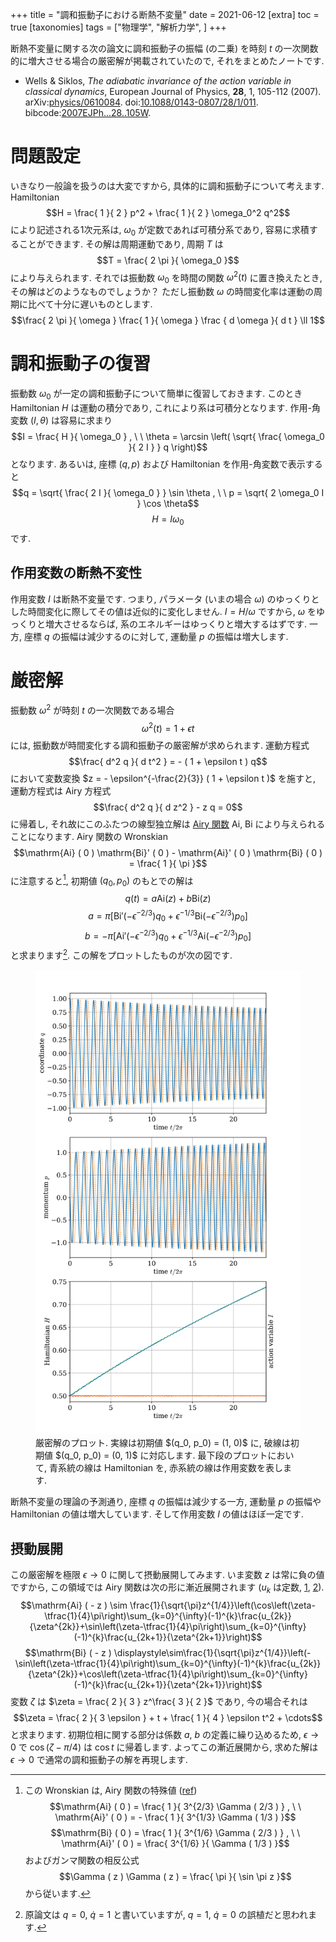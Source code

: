 +++
title = "調和振動子における断熱不変量"
date = 2021-06-12
[extra]
toc = true
[taxonomies]
tags = ["物理学", "解析力学", ]
+++

断熱不変量に関する次の論文に調和振動子の振幅 (の二乗) を時刻 $t$ の一次関数的に増大させる場合の厳密解が掲載されていたので,
それをまとめたノートです.

* Wells & Siklos, _The adiabatic invariance of the action variable in classical dynamics_, 
European Journal of Physics, __28__, 1, 105-112 (2007).
arXiv:[physics/0610084](https://arxiv.org/abs/physics/0610084).
doi:[10.1088/0143-0807/28/1/011](https://doi.org/10.1088/0143-0807/28/1/011). 
bibcode:[2007EJPh...28..105W](https://ui.adsabs.harvard.edu/abs/2007EJPh...28..105W/abstract).


# 問題設定

いきなり一般論を扱うのは大変ですから, 具体的に調和振動子について考えます.
Hamiltonian
$$H = \frac{ 1 }{ 2 } p^2 + \frac{ 1 }{ 2 } \omega_0^2 q^2$$
により記述される1次元系は, $\omega_0$ が定数であれば可積分系であり, 容易に求積することができます.
その解は周期運動であり, 周期 $T$ は
$$T = \frac{ 2 \pi }{ \omega_0 }$$
により与えられます. それでは振動数 $\omega_0$ を時間の関数 $\omega^2 ( t )$ に置き換えたとき,
その解はどのようなものでしょうか？ ただし振動数 $\omega$ の時間変化率は運動の周期に比べて十分に遅いものとします.
$$\frac{ 2 \pi }{ \omega } \frac{ 1 }{ \omega } \frac { d \omega }{ d t } \ll 1$$


# 調和振動子の復習

振動数 $\omega_0$ が一定の調和振動子について簡単に復習しておきます.
このとき Hamiltonian $H$ は運動の積分であり, これにより系は可積分となります.
作用-角変数 $( I, \theta )$ は容易に求まり
$$I = \frac{ H }{ \omega_0 } , \ \ \theta = \arcsin \left( \sqrt{ \frac{ \omega_0 }{ 2 I } } q \right)$$
となります. あるいは, 座標 $( q, p )$ および Hamiltonian を作用-角変数で表示すると
$$q = \sqrt{ \frac{ 2 I }{ \omega_0 } } \sin \theta , \ \ p = \sqrt{ 2 \omega_0 I } \cos \theta$$
$$H = I \omega_0$$
です.

## 作用変数の断熱不変性

作用変数 $I$ は断熱不変量です. つまり, パラメータ (いまの場合 $\omega$) のゆっくりとした時間変化に際してその値は近似的に変化しません.
$I = H / \omega$ ですから, $\omega$ をゆっくりと増大させるならば, 系のエネルギーはゆっくりと増大するはずです.
一方, 座標 $q$ の振幅は減少するのに対して, 運動量 $p$ の振幅は増大します.

# 厳密解

振動数 $\omega^2$ が時刻 $t$ の一次関数である場合
$$\omega^2 ( t ) = 1 + \epsilon t$$
には, 振動数が時間変化する調和振動子の厳密解が求められます. 運動方程式
$$\frac{ d^2 q }{ d t^2 } = - ( 1 + \epsilon t ) q$$
において変数変換 $z = - \epsilon^{-\frac{2}{3}} ( 1 + \epsilon t )$ を施すと, 運動方程式は Airy 方程式
$$\frac{ d^2 q }{ d z^2 } - z q = 0$$
に帰着し, それ故にこのふたつの線型独立解は [Airy 関数](https://ja.wikipedia.org/wiki/%E3%82%A8%E3%82%A2%E3%83%AA%E3%83%BC%E9%96%A2%E6%95%B0) 
$\mathrm{Ai}$, $\mathrm{Bi}$ により与えられることになります.
Airy 関数の Wronskian
$$\mathrm{Ai} ( 0 ) \mathrm{Bi}' ( 0 ) - \mathrm{Ai}' ( 0 ) \mathrm{Bi} ( 0 ) = \frac{ 1 }{ \pi }$$
に注意すると[^1], 初期値 $( q_0, p_0 )$ のもとでの解は
$$q ( t ) = a \mathrm{Ai} ( z ) + b \mathrm{Bi} ( z )$$
$$a = \pi \left[ \mathrm{Bi}' ( - \epsilon^{-2/3} ) q_0 + \epsilon^{-1/3} \mathrm{Bi} ( - \epsilon^{-2/3} ) p_0 \right]$$
$$b = - \pi \left[ \mathrm{Ai}' ( - \epsilon^{-2/3} ) q_0 + \epsilon^{-1/3} \mathrm{Ai} ( - \epsilon^{-2/3} ) p_0 \right]$$
と求まります[^2]. この解をプロットしたものが次の図です.

<figure>
  <img src="./exact.svg"/>
  <figcaption>
    厳密解のプロット. 実線は初期値 $(q_0, p_0) = (1, 0)$ に, 破線は初期値 $(q_0, p_0) = (0, 1)$ に対応します.
    最下段のプロットにおいて, 青系統の線は Hamiltonian を, 赤系統の線は作用変数を表します.
  </figcaption>
</figure>

断熱不変量の理論の予測通り, 座標 $q$ の振幅は減少する一方, 運動量 $p$ の振幅や Hamiltonian の値は増大しています.
そして作用変数 $I$ の値はほぼ一定です.


## 摂動展開

この厳密解を極限 $\epsilon \to 0$ に関して摂動展開してみます.
いま変数 $z$ は常に負の値ですから, この領域では Airy 関数は次の形に漸近展開されます 
($u_k$ は定数, [1](https://dlmf.nist.gov/9.7#E9), [2](https://dlmf.nist.gov/9.7#E11)). 
$$\mathrm{Ai} ( - z ) \sim \frac{1}{\sqrt{\pi}z^{1/4}}\left(\cos\left(\zeta-\tfrac{1}{4}\pi\right)\sum_{k=0}^{\infty}(-1)^{k}\frac{u_{2k}}{\zeta^{2k}}+\sin\left(\zeta-\tfrac{1}{4}\pi\right)\sum_{k=0}^{\infty}(-1)^{k}\frac{u_{2k+1}}{\zeta^{2k+1}}\right)$$
$$\mathrm{Bi} ( - z ) \displaystyle\sim\frac{1}{\sqrt{\pi}z^{1/4}}\left(-\sin\left(\zeta-\tfrac{1}{4}\pi\right)\sum_{k=0}^{\infty}(-1)^{k}\frac{u_{2k}}{\zeta^{2k}}+\cos\left(\zeta-\tfrac{1}{4}\pi\right)\sum_{k=0}^{\infty}(-1)^{k}\frac{u_{2k+1}}{\zeta^{2k+1}}\right)$$
変数 $\zeta$ は $\zeta = \frac{ 2 }{ 3 } z^\frac{ 3 }{ 2 }$ であり, 今の場合それは
$$\zeta = \frac{ 2 }{ 3 \epsilon } + t + \frac{ 1 }{ 4 } \epsilon t^2 + \cdots$$
と求まります. 初期位相に関する部分は係数 $a$, $b$ の定義に繰り込めるため, $\epsilon \to 0$ で $\cos ( \zeta - \pi / 4 )$ は $\cos t$ に帰着します.
よってこの漸近展開から, 求めた解は $\epsilon \to 0$ で通常の調和振動子の解を再現します.


[^1]: この Wronskian は, Airy 関数の特殊値 ([ref](https://dlmf.nist.gov/9.2#ii))
$$\mathrm{Ai} ( 0 ) = \frac{ 1 }{ 3^{2/3} \Gamma ( 2/3 ) } , \ \ \mathrm{Ai}' ( 0 ) = - \frac{ 1 }{ 3^{1/3} \Gamma ( 1/3 ) }$$
$$\mathrm{Bi} ( 0 ) = \frac{ 1 }{ 3^{1/6} \Gamma ( 2/3 ) } , \ \ \mathrm{Ai}' ( 0 ) = \frac{ 3^{1/6} }{ \Gamma ( 1/3 ) }$$
およびガンマ関数の相反公式
$$\Gamma ( z ) \Gamma ( z ) = \frac{ \pi }{ \sin \pi z }$$
から従います.

[^2]: 原論文は $q = 0$, $\dot{q} = 1$ と書いていますが, $q = 1$, $\dot{q} = 0$ の誤植だと思われます.
